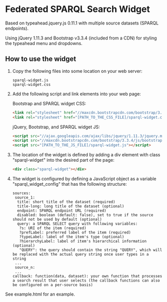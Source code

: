 # Federated SPARQL Search Widget

Based on typeahead.jquery.js 0.11.1 with multiple source datasets (SPARQL endpoints).

Using jQuery 1.11.3 and Bootstrap v3.3.4 (included from a CDN) for styling the typeahead menu and dropdowns.

## How to use the widget

1. Copy the following files into some location on your web server:

    ```
    sparql-widget.js
    sparql-widget.css
    ````

2. Add the following script and link elements into your web page:

   Bootstrap and SPARQL widget CSS:

    ```html
    <link rel="stylesheet" href="//maxcdn.bootstrapcdn.com/bootstrap/3.3.4/css/bootstrap.min.css"> <!-- or use some other version you prefer -->
    <link rel="stylesheet" href="[PATH_TO_THE_CSS_FILE]/sparql-widget.css">
    ```

   jQuery, Bootstrap, and SPARQL widget JS:

    ```html
    <script src="//ajax.googleapis.com/ajax/libs/jquery/1.11.3/jquery.min.js"></script> <!-- or use some other version you prefer -->
    <script src="//maxcdn.bootstrapcdn.com/bootstrap/3.3.4/js/bootstrap.min.js"></script> <!-- or use some other version you prefer -->
    <script src="[PATH_TO_THE_JS_FILE]/sparql-widget.js"></script>
    ```
    
3. The location of the widget is defined by adding a div element with class "sparql-widget" into the desired part of the page:

    ```html
    <div class="sparql-widget"></div>
    ```

4. The widget is configured by defining a JavaScript object as a variable "sparql_widget_config" that has the following structure:

    ```
    sources:
     source_1:
      title: short title of the dataset (required)
      title-long: long title of the dataset (optional)
      endpoint: SPARQL endpoint URL (required)
      disabled: boolean (default: false), set to true if the source should not be used by default (optional)
      query: a SPARQL SELECT query with following variables:
       ?s: URI of the item (required)
       ?prefLabel: preferred label of the item (required)
       ?typeLabel: label of the item's type (optional)
       ?hierarchyLabel: label of item's hierarchical information (optional)
       "QUERY": the query should contain the string "QUERY", which will be replaced with the actual query string once user types in a string
     ...
     source_n:
     ...
    callback: function(data, dataset): your own function that processes a search result that user selects (the callback functions can also be configured on a per-source basis)
    ```

See example.html for an example.
